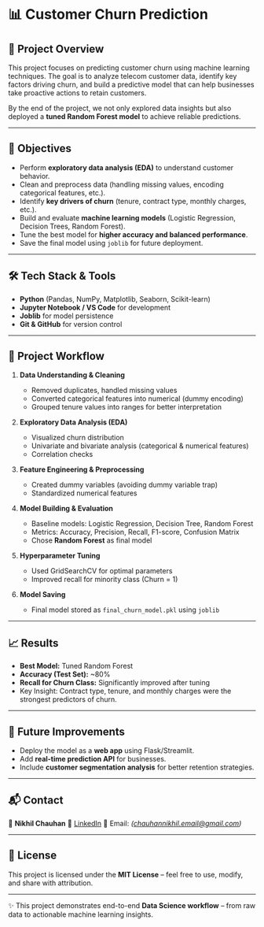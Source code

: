 
# 📊 Customer Churn Prediction

## 📌 Project Overview

This project focuses on predicting customer churn using machine learning techniques. The goal is to analyze telecom customer data, identify key factors driving churn, and build a predictive model that can help businesses take proactive actions to retain customers.

By the end of the project, we not only explored data insights but also deployed a **tuned Random Forest model** to achieve reliable predictions.

---

## 🎯 Objectives

* Perform **exploratory data analysis (EDA)** to understand customer behavior.
* Clean and preprocess data (handling missing values, encoding categorical features, etc.).
* Identify **key drivers of churn** (tenure, contract type, monthly charges, etc.).
* Build and evaluate **machine learning models** (Logistic Regression, Decision Trees, Random Forest).
* Tune the best model for **higher accuracy and balanced performance**.
* Save the final model using `joblib` for future deployment.

---

## 🛠️ Tech Stack & Tools

* **Python**  (Pandas, NumPy, Matplotlib, Seaborn, Scikit-learn)
* **Jupyter Notebook / VS Code** for development
* **Joblib** for model persistence
* **Git & GitHub** for version control

---

## 📂 Project Workflow

1. **Data Understanding & Cleaning**

   * Removed duplicates, handled missing values
   * Converted categorical features into numerical (dummy encoding)
   * Grouped tenure values into ranges for better interpretation

2. **Exploratory Data Analysis (EDA)**

   * Visualized churn distribution
   * Univariate and bivariate analysis (categorical & numerical features)
   * Correlation checks

3. **Feature Engineering & Preprocessing**

   * Created dummy variables (avoiding dummy variable trap)
   * Standardized numerical features

4. **Model Building & Evaluation**

   * Baseline models: Logistic Regression, Decision Tree, Random Forest
   * Metrics: Accuracy, Precision, Recall, F1-score, Confusion Matrix
   * Chose **Random Forest** as final model

5. **Hyperparameter Tuning**

   * Used GridSearchCV for optimal parameters
   * Improved recall for minority class (Churn = 1)

6. **Model Saving**

   * Final model stored as `final_churn_model.pkl` using `joblib`

---

## 📈 Results

* **Best Model:** Tuned Random Forest
* **Accuracy (Test Set):** \~80%
* **Recall for Churn Class:** Significantly improved after tuning
* Key Insight: Contract type, tenure, and monthly charges were the strongest predictors of churn.

---

## 🚀 Future Improvements

* Deploy the model as a **web app** using Flask/Streamlit.
* Add **real-time prediction API** for businesses.
* Include **customer segmentation analysis** for better retention strategies.

---

## 📬 Contact

👤 **Nikhil Chauhan**
🔗 [LinkedIn](https://www.linkedin.com/in/nikhil-chauhan-755858371/)
📧 Email: *(chauhannikhil.email@gmail.com)*

---

## 📜 License

This project is licensed under the **MIT License** – feel free to use, modify, and share with attribution.

---

✨ This project demonstrates end-to-end **Data Science workflow** – from raw data to actionable machine learning insights.


